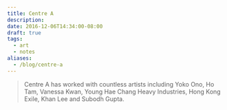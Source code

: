 ```yaml
---
title: Centre A
description:
date: 2016-12-06T14:34:00-08:00
draft: true
tags:
  - art
  - notes
aliases:
  - /blog/centre-a
---
```


> Centre A has worked with countless artists including Yoko Ono, Ho Tam, Vanessa Kwan, Young Hae Chang Heavy Industries, Hong Kong Exile, Khan Lee and Subodh Gupta.